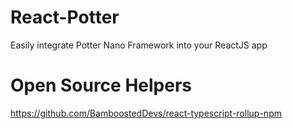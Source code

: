 # React-Potter
Easily integrate Potter Nano Framework into your ReactJS app

# Open Source Helpers
https://github.com/BamboostedDevs/react-typescript-rollup-npm
